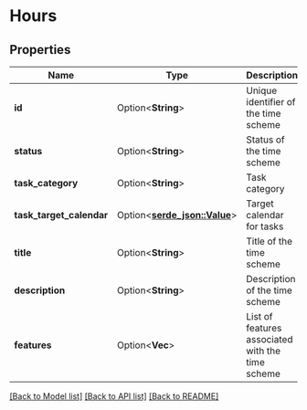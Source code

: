 # Hours

## Properties

Name | Type | Description | Notes
------------ | ------------- | ------------- | -------------
**id** | Option<**String**> | Unique identifier of the time scheme | [optional]
**status** | Option<**String**> | Status of the time scheme | [optional]
**task_category** | Option<**String**> | Task category | [optional]
**task_target_calendar** | Option<[**serde_json::Value**](.md)> | Target calendar for tasks | [optional]
**title** | Option<**String**> | Title of the time scheme | [optional]
**description** | Option<**String**> | Description of the time scheme | [optional]
**features** | Option<**Vec<String>**> | List of features associated with the time scheme | [optional]

[[Back to Model list]](../README.md#documentation-for-models) [[Back to API list]](../README.md#documentation-for-api-endpoints) [[Back to README]](../README.md)


